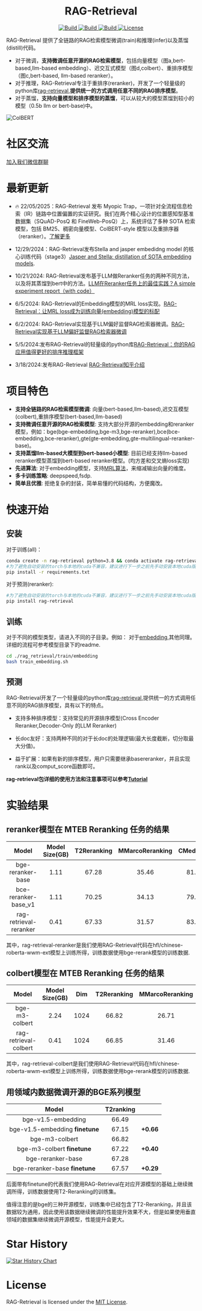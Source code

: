<h1 align="center">RAG-Retrieval</h1>
<p align="center">
    <a href="https://pypi.org/project/rag-retrieval/#description">
            <img alt="Build" src="https://img.shields.io/pypi/v/rag-retrieval?color=brightgreen">
    </a>
    <a href="https://www.pepy.tech/projects/rag-retrieval">
            <img alt="Build" src="https://static.pepy.tech/personalized-badge/rag-retrieval?period=total&units=international_system&left_color=grey&right_color=brightgreen&left_text=downloads">
    </a>
    <a href="https://github.com/NLPJCL/RAG-Retrieval">
            <img alt="Build" src="https://img.shields.io/badge/Contribution-Welcome-blue">
    </a>
    <a href="https://github.com/NLPJCL/RAG-Retrieval/blob/master/LICENSE">
        <img alt="License" src="https://img.shields.io/badge/LICENSE-MIT-green">
    </a>
</p>

RAG-Retrieval 提供了全链路的RAG检索模型微调(train)和推理(infer)以及蒸馏(distill)代码。
- 对于微调，**支持微调任意开源的RAG检索模型**，包括向量模型（图a,bert-based,llm-based embedding）、迟交互式模型（图d,colbert）、重排序模型（图c,bert-based, llm-based reranker）。
- 对于推理，RAG-Retrieval专注于重排序(reranker)，开发了一个轻量级的python库[rag-retrieval](https://pypi.org/project/rag-retrieval/),**提供统一的方式调用任意不同的RAG排序模型**。
- 对于蒸馏，**支持向量模型和排序模型的蒸馏**，可以从较大的模型蒸馏到较小的模型（0.5b llm or bert-base)中。

![ColBERT](pictures/models.png)


# 社区交流

[加入我们微信群聊](https://www.notion.so/RAG-Retrieval-Roadmap-c817257e3e8a484b8850cac40a3fcf88)

# 最新更新

- 🔥 22/05/2025：RAG-Retrieval 发布 Myopic Trap，一项针对全流程信息检索（IR）链路中位置偏置的实证研究。我们在两个精心设计的位置感知型基准数据集（SQuAD-PosQ 和 FineWeb-PosQ）上，系统评估了多种 SOTA 检索模型，包括 BM25、稠密向量模型、ColBERT-style 模型以及重排序器（reranker）。[了解更多](./examples/MyopicTrap/)

- 12/29/2024：RAG-Retrieval发布Stella and jasper embedidng model 的核心训练代码（stage3）[Jasper and Stella: distillation of SOTA embedding models](https://arxiv.org/abs/2412.19048).

- 10/21/2024: RAG-Retrieval发布基于LLM做Reranker任务的两种不同方法，以及将其蒸馏到bert中的方法。[LLM在Reranker任务上的最佳实践？A simple experiment report（with code）](https://zhuanlan.zhihu.com/p/987727357)


- 6/5/2024: RAG-Retrieval的Embedding模型的MRL loss实现。[RAG-Retrieval：让MRL loss成为训练向量(embedding)模型的标配](https://zhuanlan.zhihu.com/p/701884479)

- 6/2/2024: RAG-Retrieval实现基于LLM偏好监督RAG检索器微调。[RAG-Retrieval实现基于LLM偏好监督RAG检索器微调](https://zhuanlan.zhihu.com/p/701215443)

- 5/5/2024:发布RAG-Retrieval的轻量级的python库[RAG-Retrieval：你的RAG应用值得更好的排序推理框架](https://zhuanlan.zhihu.com/p/692404995)

- 3/18/2024:发布RAG-Retrieval [RAG-Retrieval知乎介绍](https://zhuanlan.zhihu.com/p/683483778)


# 项目特色

- **支持全链路的RAG检索模型微调**: 向量(bert-based,llm-based),迟交互模型(colbert),重排序模型(bert-based,llm-based)
- **支持微调任意开源的RAG检索模型**: 支持大部分开源的embedding和reranker模型，例如：bge(bge-embedding,bge-m3,bge-reranker),bce(bce-embedding,bce-reranker),gte(gte-embedding,gte-multilingual-reranker-base)。
- **支持蒸馏llm-based大模型到bert-based小模型**: 目前已经支持llm-based reranker模型蒸馏到bert-based reranker模型。(均方差和交叉熵loss实现)
- **先进算法**: 对于embedding模型，支持[MRL算法](https://arxiv.org/abs/2205.13147)，来缩减输出向量的维度。
- **多卡训练策略**: deepspeed,fsdp.
- **简单且优雅**: 拒绝复杂的封装，简单易懂的代码结构，方便魔改。

# 快速开始

## 安装
对于训练(all)：
```bash
conda create -n rag-retrieval python=3.8 && conda activate rag-retrieval
#为了避免自动安装的torch与本地的cuda不兼容，建议进行下一步之前先手动安装本地cuda版本兼容的torch。
pip install -r requirements.txt 
```
对于预测(reranker):
```bash
#为了避免自动安装的torch与本地的cuda不兼容，建议进行下一步之前先手动安装本地cuda版本兼容的torch。
pip install rag-retrieval
```

## 训练

对于不同的模型类型，请进入不同的子目录。例如：
对于[embedding](https://github.com/NLPJCL/RAG-Retrieval/tree/master/rag_retrieval/train/embedding),其他同理。详细的流程可参考模型目录下的readme.
```bash
cd ./rag_retrieval/train/embedding
bash train_embedding.sh
```

## 预测

RAG-Retrieval开发了一个轻量级的python库[rag-retrieval](https://pypi.org/project/rag-retrieval/),提供统一的方式调用任意不同的RAG排序模型，具有以下的特点。

- 支持多种排序模型：支持常见的开源排序模型(Cross Encoder Reranker,Decoder-Only 的LLM Reranker)

- 长doc友好：支持两种不同的对于长doc的处理逻辑(最大长度截断，切分取最大分值)。

- 益于扩展：如果有新的排序模型，用户只需要继承basereranker，并且实现rank以及comput_score函数即可。

**rag-retrieval包详细的使用方法和注意事项可以参考[Tutorial](https://github.com/NLPJCL/RAG-Retrieval/blob/master/examples/Reranker_Tutorial.md)**


# 实验结果


## reranker模型在 MTEB Reranking 任务的结果


|      **Model**       |  **Model Size(GB)**  |**T2Reranking** | **MMarcoReranking** | **CMedQAv1** | **CMedQAv2** | **Avg** |
|:-----------:|:----------:|:----------:|:-------------:|:--------------:|:---------------:| :---------------:|
|   bge-reranker-base   |  1.11 | 67.28    |      35.46     |      81.27      |       84.10      | 67.03
| bce-reranker-base_v1 |   1.11 |70.25    |      34.13     |      79.64      |       81.31      | 66.33
| rag-retrieval-reranker |  0.41 | 67.33    |      31.57     |      83.54     |       86.03     | 67.12

其中，rag-retrieval-reranker是我们使用RAG-Retrieval代码在hfl/chinese-roberta-wwm-ext模型上训练所得，训练数据使用bge-rerank模型的训练数据.

## colbert模型在 MTEB Reranking 任务的结果

|      **Model**  | **Model Size(GB)**  | **Dim**  | **T2Reranking** | **MMarcoReranking** | **CMedQAv1** | **CMedQAv2** | **Avg** |
|:-----------: |:----------:|:----------:|:----------:|:-------------:|:--------------:|:---------------:| :---------------:|
|   bge-m3-colbert   | 2.24 | 1024 | 66.82 | 26.71    |      75.88     |      76.83      |      61.56      
| rag-retrieval-colbert | 0.41 |  1024|  66.85    |      31.46     |      81.05     |       84.22     | 65.90

其中，rag-retrieval-colbert是我们使用RAG-Retrieval代码在hfl/chinese-roberta-wwm-ext模型上训练所得，训练数据使用bge-rerank模型的训练数据.


## 用领域内数据微调开源的BGE系列模型

|      **Model**  | **T2ranking**  | |
|:-----------: |:----------:|:----------:|
|   bge-v1.5-embedding   | 66.49|  | 
|   bge-v1.5-embedding **finetune**    | 67.15 | **+0.66** | 
|   bge-m3-colbert   | 66.82|  | 
|   bge-m3-colbert **finetune**    | 67.22 | **+0.40** | 
|   bge-reranker-base   | 67.28|  | 
|   bge-reranker-base  **finetune**    | 67.57 | **+0.29** | 

后面带有finetune的代表我们使用RAG-Retrieval在对应开源模型的基础上继续微调所得，训练数据使用T2-Reranking的训练集。

值得注意的是bge的三种开源模型，训练集中已经包含了T2-Reranking，并且该数据较为通用，因此使用该数据继续微调的性能提升效果不大，但是如果使用垂直领域的数据集继续微调开源模型，性能提升会更大。

# Star History

[![Star History Chart](https://api.star-history.com/svg?repos=NLPJCL/RAG-Retrieval&type=Date)](https://star-history.com/#NLPJCL/RAG-Retrieval&Date)

# License
RAG-Retrieval is licensed under the [MIT License](https://github.com/NLPJCL/RAG-Retrieval/blob/master/LICENSE). 

